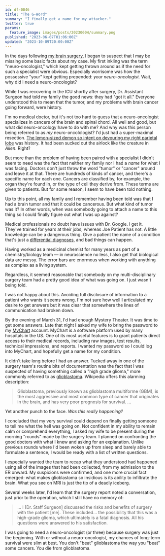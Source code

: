 ```yaml
---
id: df-0046
title: "The G-Word"
summary: "I finally get a name for my attacker."
twitter: true
params:
  feature_image: images/posts/20230604/summary.png
published: "2023-06-07T01:06:00Z"
updated: "2023-10-09T20:00:00Z"
---
```


In the days following [my brain surgery](/articles/2023/06/02/reflections-on-my-brain-surgery/), I began to suspect that I may be missing some basic facts about my case. My first inkling was the term "neuro-oncologist," which kept getting thrown around as if the need for such a specialist were obvious. Especially worrisome was how the possessive "your" kept getting prepended: *your neuro-oncologist.* Wait, why did I need a neuro-oncologist?

While I was recovering in the ICU shortly after surgery, Dr. Assistant Surgeon had told my family the good news: they had "got it all." Everyone understood this to mean that the tumor, and my problems with brain cancer going forward, were history.

I'm no medical doctor, but it's not too hard to guess that a neuro-oncologist specializes in cancers of the brain and spinal chord. All well and good, but what did neuro-oncology have to do with me? And why was this person being referred to as *my* neuro-oncolologist? I'd just had a super-maximal resection. [The lemon-sized demon so intent on devouring my right parietal lobe](/articles/2023/05/27/the-scary-stuff/) was history. It had been sucked out the airlock like the creature in *Alien*. Right?

But more than the problem of having been paired with a specialist I didn't seem to need was the fact that neither my family nor I had a *name* for what I was facing. Doctors don't just throw the word "tumor" or "cancer" around and leave it at that. There are hundreds of kinds of cancer, and there's a specific name for each one. Cancers are classified by, for example, the organ they're found in, or the type of cell they derive from. These terms are given to patients. But for some reason, I seem to have been told nothing.

Up to this point, all my family and I remember having been told was that I had a brain tumor and that it could be cancerous. But what kind of tumor was it? In other words, when was somebody going to attach a name to this thing so I could finally figure out what I was up against?

Medical professionals no doubt have issues with Dr. Google. I get it. They've trained for years at their jobs, whereas Joe Patient has not. A little knowledge can be a dangerous thing. Give a patient the name of a condition that's just a [differential diagnoses](https://en.wikipedia.org/wiki/Differential_diagnosis), and bad things can happen.

Having worked as a medicinal chemist for many years as part of a chemistry/biology team &mdash; in neuroscience no less, I also get that biological data are messy. The error bars are enormous when working with anything as complex as a living system.

Regardless, it seemed reasonable that somebody on my multi-disciplinary surgery team had a pretty good idea of what was going on. I just wasn't being told.

I was not happy about this. Avoiding full disclosure of information to a patient who wants it seems wrong. I'm not sure how well I articulated my desire to get answers but it was clear that somewhere the lines of communication had broken down.

By the evening of March 31, I'd had enough Mystery Theater. It was time to get some answers. Late that night I asked my wife to bring the password to my [MyChart](https://www.mychart.org) account. MyChart is a software platform used by many hospitals in the US. One of its most useful features is to grant patients direct access to their medical records, including raw images, test results, technical impressions, and reports. I wanted my password so I could log into MyChart, and hopefully get a name for my condition.

It didn't take long before I had an answer. Tucked away in one of the surgery team's routine bits of documentation was the fact that I was suspected of having something called a "high grade glioma," more commonly referred to as [glioblastoma](https://en.wikipedia.org/wiki/Glioblastoma). Wikipedia offers this alarming description:

> Glioblastoma, previously known as glioblastoma multiforme (GBM), is the most aggressive and most common type of cancer that originates in the brain, and has very poor prognosis for survival. ...

Yet another punch to the face. *Was this really happening?*

I concluded that my very survival could depend on finally getting someone to tell me what the hell was going on. Not confident in my ability to remain calm or comprehend everything, I asked my wife to be present during the morning "rounds" made by the surgery team. I planned on confronting the good doctors with what I knew and asking for an explanation. Unlike previous rounds where I'd been woken up from sleep and barely able to formulate a sentence, I would be ready with a list of written questions.

I especially wanted the team to recap what they understood had happened using all of the images that had been collected, from my admission to the ER onward. My suspicions were confirmed, and one more crucial fact emerged: what makes glioblastoma so insidious is its ability to infiltrate the brain. What you see on MRI is just the tip of a deadly iceberg.

Several weeks later, I'd learn that the surgery report noted a conversation, just prior to the operation, which I still have no memory of:

> ... I \[Dr. Staff Surgeon\] discussed the risks and benefits of surgery with the patient \[me\]. These included... the possibility that this was a high-grade glioma, which ultimately is a fatal diagnosis. All his questions were answered to his satisfaction.

I was going to need a neuro-oncologist (or three) because surgery was just the beginning. With or without a neuro-oncologist, my chances of long-term survival were slim at best. You don't "beat" glioblastoma the way you "beat" some cancers. You die from glioblastoma.